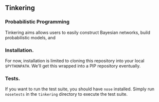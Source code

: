 ## Tinkering
### Probabilistic Programming

Tinkering aims allows users to easily construct Bayesian networks, build probabilistic models, and

### Installation.

For now, installation is limited to cloning this repository into your local ```$PYTHONPATH```. We'll get this wrapped into a PIP repository eventually.

### Tests.

If you want to run the test suite, you should have ```nose``` installed. Simply run ```nosetests``` in the ```tinkering``` directory to execute the test suite.